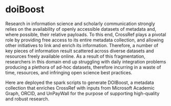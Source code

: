 # doiBoost
Research in information science and scholarly communication strongly relies on the availability of openly accessible datasets of metadata and, where possible, their relative payloads. 
To this end, CrossRef plays a pivotal role by providing free access to its entire metadata collection, and allowing other initiatives to link and enrich its information. 
Therefore, a number of key pieces of information result scattered across diverse datasets and resources freely available online. 
As a result of this fragmentation, researchers in this domain end up struggling with daily integration problems producing a plethora of ad-hoc datasets, therefore incurring in a waste of time, resources, and infringing open science best practices. 


Here are deployed the spark scripts to generate DOIBoost, a metadata collection that enriches CrossRef with inputs from Microsoft Academic Graph, ORCID, and UnPayWall 
for the purpose of supporting high-quality and robust research. 

